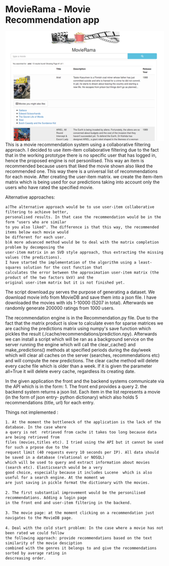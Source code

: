 # MovieRama - Movie Recommendation app
![Alt text](/img/movierama.png?raw=true "MovieRama")
This is a movie recommendation system using a collaborative filtering approach. I decided to use item-item collaborative filtering due to the fact that in the working prototype there is no specific user that has logged in, hence the proposed engine is not personilised. This way an item is recommended because users that liked the movie shown also liked the recommended one. This way there is a universal list of recommendations for each movie. After creating the user-item matrix. we create the item-item matrix which is being used for our predictions taking into account only the users who have rated the specified movie.

Alternative approaches:

	a)The alternative approach would be to use user-item collaborative filtering to achieve better,
	personalised results. In that case the recommendation would be in the form "users who are similar
	to you also liked". The	difference is that this way, the recommended items below each movie would
	be different for each user.	
	b)A more advanced method would be to deal with the matrix completion problem by decomposing the 
	user-item matrix in an SVD style approach, thus extracting the missing values (the predictions). 
	I have started the implementation of the algorithm using a least-squares solution for the cost function that
	calculates the error between the approximation user-item matrix (the product of the two factors UxV) and the
	original user-item matrix but it is not finished yet.

The script download.py serves the purpose of generating a dataset. We download movie info from MovieDB and save them into a json file. I have downloaded the movies with ids 1-10000 (5207 in total). Afterwards we randomly generate 200000 ratings from 1000 users.

The recommendation engine is in the Recommendation.py file.
Due to the fact that the matrix product is slow to calculate even for sparse matrices we are caching the predictions matrix using numpy's save function which pickles the result (./cache/recommendations/prediction.npy). Afterwards we can install a script which will be ran as a background service on the server running the engine which will call the clear_cache() and make_predictions() methods at specified periods during the day/week which will clear all caches on the server (searches, recommendations etc) and will compute the new predictions. The clear cache method will delete every cache file which is older than a week. If it is given the parameter all=True it will delete every cache, regardless its creating date.


In the given application the front and the backend systems communicate via the API which is in the form:
	1. The front end provides a query
	2. the backend system returns a json list. Each item in the list represents a movie (in the form of json entry- python dictionary) which also holds 5 recommendations (title, url) for each entry.

Things not implemented :

	1. At the moment the bottleneck of the application is the lack of the database. In the case where
	a query is not	retrieved from cache it takes too long because data are being retrieved from 
	files (movies,titles etc). I tried using the API but it cannot be used for such a prpose due to the
	request limit (40 requests every 10 seconds per	IP). All data should be saved in a database (relational or NOSQL)
	which will be used to query and extract	information about movies (search etc). Elasticsearch would be a very
	good choice, especially because it includes Lucene	which is also useful for a search engine. At the moment we
	are just saving in pickle format the dictionary	with the movies.

 	2. The first substantial improvement would be the personilised recommendations. Adding a login page
	in the front end and user-item filtering in the backend.

 	3. The movie page: at the moment clicking on a recommendation just navigates to the MovieDB page.
 	
 	4. Deal with the cold start problem: In the case where a movie has not been rated we could follow 
	the following approach: provide recommendations based on the text similarity of the movie desciption
 	combined with the genres it belongs to and give the recommendations sorted by average rating in 
 	descreasing order.
